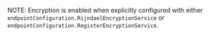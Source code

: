 NOTE: Encryption is enabled when explicitly configured with either `endpointConfiguration.RijndaelEncryptionService` or `endpointConfiguration.RegisterEncryptionService`.